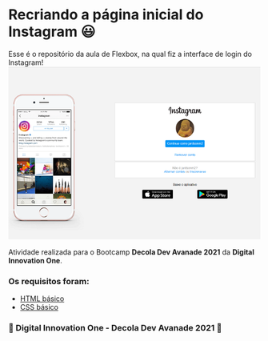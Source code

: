 # Recriando a página inicial do Instagram 😃

Esse é o repositório da aula de Flexbox, na qual fiz a interface de login do Instagram! 
![screenshot](https://github.com/JM-2/Instagram-DIO/blob/master/img/exemplo.png?raw=true "screenshot")

Atividade realizada para o Bootcamp **Decola Dev Avanade 2021** da **Digital Innovation One**.

### Os requisitos foram:

* [HTML básico](https://www.w3schools.com/html/)
* [CSS básico](https://developer.mozilla.org/pt-BR/docs/Web/CSS)

### 🚀 Digital Innovation One - Decola Dev Avanade 2021 🚀
